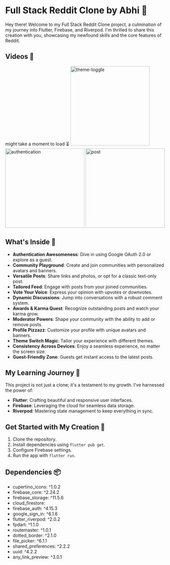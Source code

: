 # Full Stack Reddit Clone by Abhi 🚀

Hey there! Welcome to my Full Stack Reddit Clone project, a culmination of my journey into Flutter, Firebase, and Riverpod. I'm thrilled to share this creation with you, showcasing my newfound skills and the core features of Reddit.

## Videos 📸
might take a moment to load ⏳
<img src="https://github.com/abhi3940/reddit_clone/assets/75218064/c1ed41f1-2cdd-4670-86ac-339a5154d76d" alt="theme-toggle" width="250"/>
<img src="https://github.com/abhi3940/reddit_clone/assets/75218064/466c55d1-031d-4337-a097-9e8a647781f6" alt="authentication" width="250"/>
<img src="https://github.com/abhi3940/reddit_clone/assets/75218064/28588af5-6ea2-4420-bf8d-856c0d9998fb" alt="post" width="250"/>


## What's Inside 🌟

- **Authentication Awesomeness**: Dive in using Google OAuth 2.0 or explore as a guest.
- **Community Playground**: Create and join communities with personalized avatars and banners.
- **Versatile Posts**: Share links and photos, or opt for a classic text-only post.
- **Tailored Feed**: Engage with posts from your joined communities.
- **Vote Your Voice**: Express your opinion with upvotes or downvotes.
- **Dynamic Discussions**: Jump into conversations with a robust comment system.
- **Awards & Karma Quest**: Recognize outstanding posts and watch your karma grow.
- **Moderator Powers**: Shape your community with the ability to add or remove posts.
- **Profile Pizzazz**: Customize your profile with unique avatars and banners.
- **Theme Switch Magic**: Tailor your experience with different themes.
- **Consistency Across Devices**: Enjoy a seamless experience, no matter the screen size.
- **Guest-Friendly Zone**: Guests get instant access to the latest posts.

## My Learning Journey 🚦

This project is not just a clone; it's a testament to my growth. I've harnessed the power of:

- **Flutter**: Crafting beautiful and responsive user interfaces.
- **Firebase**: Leveraging the cloud for seamless data storage.
- **Riverpod**: Mastering state management to keep everything in sync.

## Get Started with My Creation 🚀

1. Clone the repository.
2. Install dependencies using `flutter pub get`.
3. Configure Firebase settings.
4. Run the app with `flutter run`.

## Dependencies 📦

  - cupertino_icons: ^1.0.2
  - firebase_core: ^2.24.2
  - firebase_storage: ^11.5.6
  - cloud_firestore: 
  - firebase_auth: ^4.15.3
  - google_sign_in: ^6.1.6
  - flutter_riverpod: ^2.0.2
  - fpdart: ^1.1.0
  - routemaster: ^1.0.1
  - dotted_border: ^2.1.0
  - file_picker: ^6.1.1
  - shared_preferences: ^2.2.2
  - uuid: ^4.2.2
  - any_link_preview: ^3.0.1
